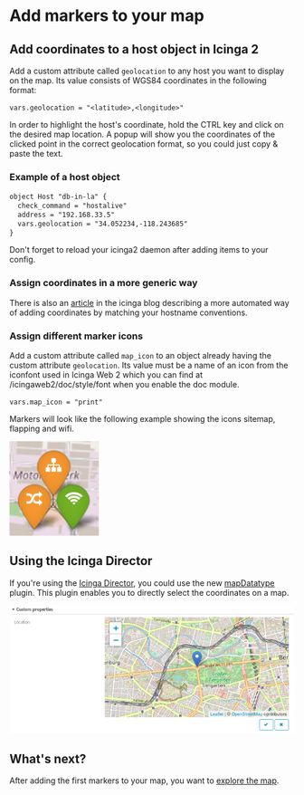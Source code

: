 # Add markers to your map

## Add coordinates to a host object in Icinga 2

Add a custom attribute called `geolocation` to any host you want to display on the map. Its value consists of WGS84 coordinates in the following format:

```
vars.geolocation = "<latitude>,<longitude>"
```

In order to highlight the host's coordinate, hold the CTRL key and click on the desired map location. A popup will show you the coordinates of the clicked point in the correct geolocation format, so you could just copy & paste the text.

### Example of a host object

```
object Host "db-in-la" {
  check_command = "hostalive"
  address = "192.168.33.5"
  vars.geolocation = "34.052234,-118.243685"
}
```

Don't forget to reload your icinga2 daemon after adding items to your config.

### Assign coordinates in a more generic way

There is also an [article](https://www.icinga.com/2017/08/16/integrate-maps-into-icinga/) in the icinga blog describing a more automated way of adding coordinates by matching your hostname conventions.

### Assign different marker icons

Add a custom attribute called `map_icon` to an object already having the custom attribute `geolocation`. Its value must be a name of an icon from the iconfont used in Icinga Web 2 which you can find at /icingaweb2/doc/style/font when you enable the doc module.

```
vars.map_icon = "print"
```

Markers will look like the following example showing the icons sitemap, flapping and wifi.

![Marker icons](screenshot/02_getting-started/0207_marker-icons.png)


## Using the Icinga Director

If you're using the [Icinga Director](https://github.com/icinga/icingaweb2-module-director), you could use the new [mapDatatype](https://github.com/nbuchwitz/icingaweb2-module-mapDatatype) plugin. This plugin enables you to directly select the coordinates on a map.

![Using the Icinga Director](screenshot/director-plugin.png)


## What's next?

After adding the first markers to your map, you want to [explore the map](03-Exploring-the-map.md).
